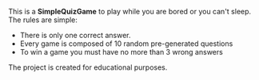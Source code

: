 This is a **SimpleQuizGame** to play while you are bored or you can't sleep.
The rules are simple:
 - There is only one correct answer.
 - Every game is composed of 10 random pre-generated questions
 - To win a game you must have no more than 3 wrong answers

The project is created for educational purposes.
